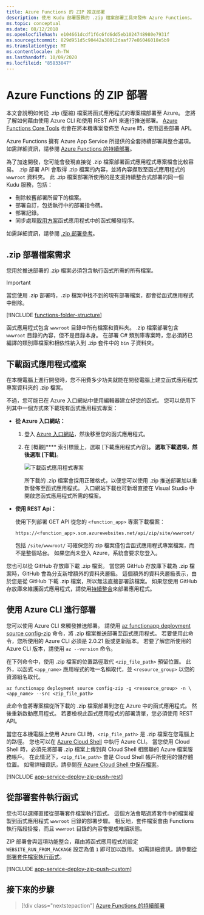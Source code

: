 ```yaml
---
title: Azure Functions 的 ZIP 推送部署
description: 使用 Kudu 部署服務的 .zip 檔案部署工具來發佈 Azure Functions。
ms.topic: conceptual
ms.date: 08/12/2018
ms.openlocfilehash: e104661dcdf1f6c6fd6dd5eb1024748980e7931f
ms.sourcegitcommit: 829d951d5c90442a38012daaf77e86046018e5b9
ms.translationtype: MT
ms.contentlocale: zh-TW
ms.lasthandoff: 10/09/2020
ms.locfileid: "85833047"
---
```

# <a name="zip-deployment-for-azure-functions"></a>Azure Functions 的 ZIP 部署

本文會說明如何從 .zip (壓縮) 檔案將函式應用程式的專案檔部署至 Azure。 您將了解如何藉由使用 Azure CLI 和使用 REST API 來進行推送部署。 [Azure Functions Core Tools](functions-run-local.md) 也會在將本機專案發佈至 Azure 時，使用這些部署 API。

Azure Functions 擁有 Azure App Service 所提供的全套持續部署與整合選項。 如需詳細資訊，請參閱 [Azure Functions 的持續部署](functions-continuous-deployment.md)。

為了加速開發，您可能會發現直接從 .zip 檔案部署函式應用程式專案檔會比較容易。 .zip 部署 API 會取得 .zip 檔案的內容，並將內容擷取至函式應用程式的 `wwwroot` 資料夾。 此 .zip 檔案部署所使用的是支援持續整合式部署的同一個 Kudu 服務，包括：

+ 刪除較舊部署所留下的檔案。
+ 部署自訂，包括執行中的部署指令碼。
+ 部署記錄。
+ 同步處理[取用方案](functions-scale.md)函式應用程式中的函式觸發程序。

如需詳細資訊，請參閱 [.zip 部署參考](https://github.com/projectkudu/kudu/wiki/Deploying-from-a-zip-file)。

## <a name="deployment-zip-file-requirements"></a>.zip 部署檔案需求

您用於推送部署的 .zip 檔案必須包含執行函式所需的所有檔案。

>[!IMPORTANT]
> 當您使用 .zip 部署時，.zip 檔案中找不到的現有部署檔案，都會從函式應用程式中刪除。  

[!INCLUDE [functions-folder-structure](../../includes/functions-folder-structure.md)]

函式應用程式包含 `wwwroot` 目錄中所有檔案和資料夾。 .zip 檔案部署包含 `wwwroot` 目錄的內容，但不是目錄本身。 在部署 C# 類別庫專案時，您必須將已編譯的類別庫檔案和相依性納入到 .zip 套件中的 `bin` 子資料夾。

## <a name="download-your-function-app-files"></a>下載函式應用程式檔案

在本機電腦上進行開發時，您不用費多少功夫就能在開發電腦上建立函式應用程式專案資料夾的 .zip 檔案。

不過，您可能已在 Azure 入口網站中使用編輯器建立好您的函式。 您可以使用下列其中一個方式來下載現有函式應用程式專案：

+ **從 Azure 入口網站：**

  1. 登入 [Azure 入口網站](https://portal.azure.com)，然後移至您的函式應用程式。

  2. 在 [概觀]**** 索引標籤上，選取 [下載應用程式內容]****。 選取下載選項，然後選取 [下載]****。

      ![下載函式應用程式專案](./media/deployment-zip-push/download-project.png)

     所下載的 .zip 檔案會採用正確格式，以便您可以使用 .zip 推送部署加以重新發佈至函式應用程式。 入口網站下載也可新增直接在 Visual Studio 中開啟您函式應用程式所需的檔案。

+ **使用 REST Api：**

    使用下列部署 GET API 從您的 `<function_app>` 專案下載檔案： 

    ```http
    https://<function_app>.scm.azurewebsites.net/api/zip/site/wwwroot/
    ```

    包括 `/site/wwwroot/` 可確保您的 zip 檔案僅包含函式應用程式專案檔案，而不是整個站台。 如果您尚未登入 Azure，系統會要求您登入。  

您也可以從 GitHub 存放庫下載 .zip 檔案。 當您將 GitHub 存放庫下載為 .zip 檔案時，GitHub 會為分支新增額外的資料夾層級。 這個額外的資料夾層級表示，由於您是從 GitHub 下載 .zip 檔案，所以無法直接部署該檔案。 如果您使用 GitHub 存放庫來維護函式應用程式，請使用[持續整合](functions-continuous-deployment.md)來部署應用程式。  

## <a name="deploy-by-using-azure-cli"></a><a name="cli"></a>使用 Azure CLI 進行部署

您可以使用 Azure CLI 來觸發推送部署。 請使用 [az functionapp deployment source config-zip](/cli/azure/functionapp/deployment/source#az-functionapp-deployment-source-config-zip) 命令，將 .zip 檔案推送部署至函式應用程式。 若要使用此命令，您所使用的 Azure CLI 必須是 2.0.21 版或更新版本。 若要了解您所使用的 Azure CLI 版本，請使用 `az --version` 命令。

在下列命令中，使用 .zip 檔案的位置路徑取代 `<zip_file_path>` 預留位置。 此外，以函式 `<app_name>` 應用程式的唯一名稱取代，並 `<resource_group>` 以您的資源組名取代。

```azurecli-interactive
az functionapp deployment source config-zip -g <resource_group> -n \
<app_name> --src <zip_file_path>
```

此命令會將專案檔從所下載的 .zip 檔案部署到您在 Azure 中的函式應用程式。 然後重新啟動應用程式。 若要檢視此函式應用程式的部署清單，您必須使用 REST API。

當您在本機電腦上使用 Azure CLI 時，`<zip_file_path>` 是 .zip 檔案在您電腦上的路徑。 您也可以在 [Azure Cloud Shell](../cloud-shell/overview.md) 中執行 Azure CLI。 當您使用 Cloud Shell 時，必須先將部署 .zip 檔案上傳到與 Cloud Shell 相關聯的 Azure 檔案服務帳戶。 在此情況下，`<zip_file_path>` 會是 Cloud Shell 帳戶所使用的儲存體位置。 如需詳細資訊，請參閱[在 Azure Cloud Shell 中保存檔案](../cloud-shell/persisting-shell-storage.md)。

[!INCLUDE [app-service-deploy-zip-push-rest](../../includes/app-service-deploy-zip-push-rest.md)]

## <a name="run-functions-from-the-deployment-package"></a>從部署套件執行函式

您也可以選擇直接從部署套件檔案執行函式。 這個方法會略過將套件中的檔案複製到函式應用程式 `wwwroot` 目錄的部署步驟。 相反地，套件檔案會由 Functions 執行階段掛接，而且 `wwwroot` 目錄的內容會變成唯讀狀態。  

ZIP 部署會與這項功能整合，藉由將函式應用程式的設定 `WEBSITE_RUN_FROM_PACKAGE` 設定為值 `1` 即可加以啟用。 如需詳細資訊，請參閱[從部署套件檔案執行函式](run-functions-from-deployment-package.md)。

[!INCLUDE [app-service-deploy-zip-push-custom](../../includes/app-service-deploy-zip-push-custom.md)]

## <a name="next-steps"></a>接下來的步驟

> [!div class="nextstepaction"]
> [Azure Functions 的持續部署](functions-continuous-deployment.md)

[.zip push deployment reference topic]: https://github.com/projectkudu/kudu/wiki/Deploying-from-a-zip-file
